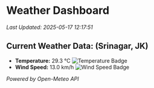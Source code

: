 
# Weather Dashboard

_Last Updated: 2025-05-17 12:17:51_

## Current Weather Data: (Srinagar, JK)
- **Temperature:** 29.3 °C ![Temperature Badge](https://img.shields.io/badge/Temperature-Medium%20Temp-green)
- **Wind Speed:** 13.0 km/h ![Wind Speed Badge](https://img.shields.io/badge/Wind%20Speed-Light%20Wind-blue)

*Powered by Open-Meteo API*

